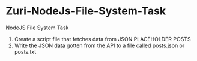 # Zuri-NodeJs-File-System-Task
NodeJS File System Task
1. Create a script file that fetches data from JSON PLACEHOLDER POSTS
2. Write the JSON data gotten from the API to a file called posts.json or posts.txt
